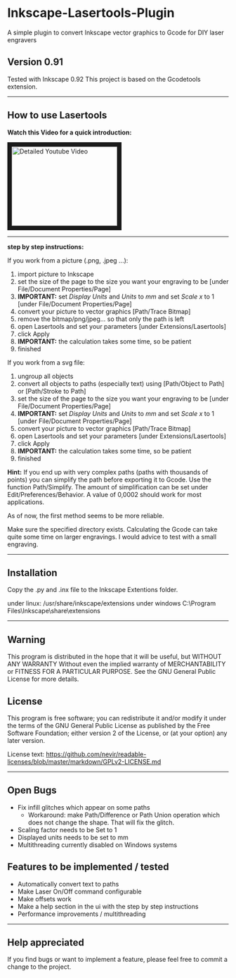 # Inkscape-Lasertools-Plugin
A simple plugin to convert Inkscape vector graphics to Gcode for DIY laser engravers

## Version 0.91
Tested with Inkscape 0.92
This project is based on the Gcodetools extension.
*******************************************************************************************************************************

## How to use Lasertools
**Watch this Video for a quick introduction:**

<a href="http://www.youtube.com/watch?feature=player_embedded&v=NhUvRJsa4D0
" target="_blank"><img src="http://img.youtube.com/vi/NhUvRJsa4D0/0.jpg"
alt="Detailed Youtube Video" width="240" height="180" border="10" /></a>


************************************************************************************
**step by step instructions:**

If you work from a picture (.png, .jpeg ...):

1. import picture to Inkscape
2. set the size of the page to the size you want your engraving to be [under File/Document Properties/Page]
3. **IMPORTANT:** set *Display Units* and *Units* to *mm* and set *Scale x* to 1 [under File/Document Properties/Page]
4. convert your picture to vector graphics [Path/Trace Bitmap]
5. remove the bitmap/png/jpeg... so that only the path is left
6. open Lasertools and set your parameters [under Extensions/Lasertools]
7. click Apply
8. **IMPORTANT:** the calculation takes some time, so be patient
9. finished

If you work from a svg file:

1. ungroup all objects
2. convert all objects to paths (especially text) using [Path/Object to Path] or [Path/Stroke to Path]
3. set the size of the page to the size you want your engraving to be [under File/Document Properties/Page]
4. **IMPORTANT:** set *Display Units* and *Units* to *mm* and set *Scale x* to 1 [under File/Document Properties/Page]
5. convert your picture to vector graphics [Path/Trace Bitmap]
6. open Lasertools and set your parameters [under Extensions/Lasertools]
7. click Apply
8. **IMPORTANT:** the calculation takes some time, so be patient
9. finished

**Hint:**
If you end up with very complex paths (paths with thousands of points) you can simplify the path before exporting it to Gcode.
Use the function Path/Simplify.
The amount of simplification can be set under Edit/Preferences/Behavior.
A value of 0,0002 should work for most applications.

As of now, the first method seems to be more reliable.

Make sure the specified directory exists.
Calculating the Gcode can take quite some time on larger engravings. I would advice to test with a small engraving.

*******************************************************************************************************************************

## Installation
Copy the .py and .inx file to the Inkscape Extentions folder.

under linux:    /usr/share/inkscape/extensions
under windows   C:\Program Files\Inkscape\share\extensions 

*******************************************************************************************************************************

## Warning
This program is distributed in the hope that it will be useful, but WITHOUT ANY WARRANTY Without even the implied warranty of MERCHANTABILITY or FITNESS FOR A PARTICULAR PURPOSE. See the GNU General Public License for more details.

## License
This program is free software; you can redistribute it and/or modify it under the terms of the GNU General Public License as published by the Free Software Foundation; either version 2 of the License, or (at your option) any later version.

License text: 
https://github.com/nevir/readable-licenses/blob/master/markdown/GPLv2-LICENSE.md

*******************************************************************************************************************************

## Open Bugs
- Fix infill glitches which appear on some paths
    - Workaround: make Path/Difference or Path Union operation which does not change the shape. That will fix the glitch.
- Scaling factor needs to be Set to 1
- Displayed units needs to be set to mm
- Multithreading currently disabled on Windows systems

## Features to be implemented / tested
- Automatically convert text to paths 
- Make Laser On/Off command configurable
- Make offsets work
- Make a help section in the ui with the step by step instructions
- Performance improvements / multithreading

*******************************************************************************************************************************

## Help appreciated
If you find bugs or want to implement a feature, please feel free to commit a change to the project.


